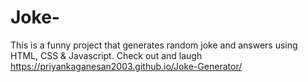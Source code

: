 # Joke-
This is a funny project that generates random joke and answers using HTML, CSS & Javascript.
Check out and laugh https://priyankaganesan2003.github.io/Joke-Generator/
